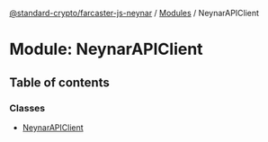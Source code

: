 [@standard-crypto/farcaster-js-neynar](../README.md) / [Modules](../modules.md) / NeynarAPIClient

# Module: NeynarAPIClient

## Table of contents

### Classes

- [NeynarAPIClient](../classes/NeynarAPIClient.NeynarAPIClient.md)
